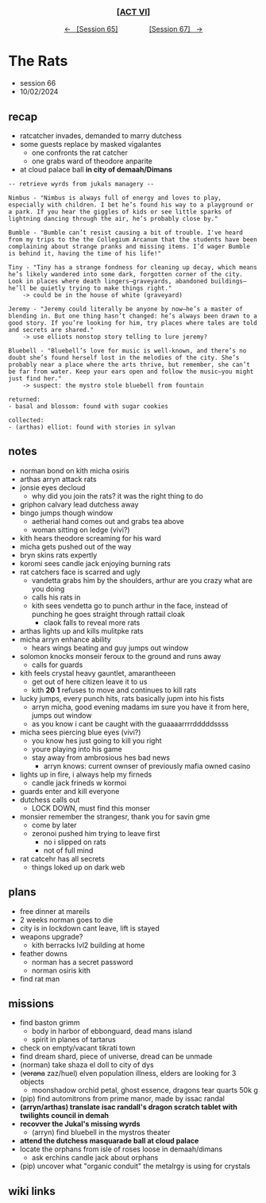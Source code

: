 
<div align="center">
  <h3 align="center"><a href="https://github.com/h-griffin/dnd-notes/blob/main/grimmhaus/act-VI" >[ACT VI]</a></h3>
  <p align="center">
    <a href="https://github.com/h-griffin/dnd-notes/blob/main/grimmhaus/act-VI/24-09-25.md" >&larr; &nbsp; [Session 65]</a>
    &nbsp;&nbsp;&nbsp;&nbsp;&nbsp;&nbsp;&nbsp;&nbsp;&nbsp;&nbsp;&nbsp;&nbsp;&nbsp;&nbsp;
    <a href="https://github.com/h-griffin/dnd-notes/blob/main/grimmhaus/act-VI/24-10-09.md" >[Session 67] &nbsp; &rarr;</a>
  </p>
</div>

# The Rats
- session 66
- 10/02/2024

## recap
- ratcatcher invades, demanded to marry dutchess
- some guests replace by masked vigalantes
    - one confronts the rat catcher
    - one grabs ward of theodore anparite
- at cloud palace ball **in city of demaah/Dimans**

```text
-- retrieve wyrds from jukals managery --

Nimbus - "Nimbus is always full of energy and loves to play, especially with children. I bet he’s found his way to a playground or a park. If you hear the giggles of kids or see little sparks of lightning dancing through the air, he’s probably close by." 

Bumble - "Bumble can’t resist causing a bit of trouble. I've heard from my trips to the the Collegium Arcanum that the students have been complaining about strange pranks and missing items. I’d wager Bumble is behind it, having the time of his life!"

Tiny - "Tiny has a strange fondness for cleaning up decay, which means he’s likely wandered into some dark, forgotten corner of the city. Look in places where death lingers—graveyards, abandoned buildings—he’ll be quietly trying to make things right."
    -> could be in the house of white (graveyard)

Jeremy - "Jeremy could literally be anyone by now—he’s a master of blending in. But one thing hasn’t changed: he’s always been drawn to a good story. If you’re looking for him, try places where tales are told and secrets are shared."
    -> use elliots nonstop story telling to lure jeremy?

Bluebell - "Bluebell’s love for music is well-known, and there’s no doubt she’s found herself lost in the melodies of the city. She’s probably near a place where the arts thrive, but remember, she can’t be far from water. Keep your ears open and follow the music—you might just find her."
    -> suspect: the mystro stole bluebell from fountain

returned:
- basal and blossom: found with sugar cookies

collected: 
- (arthas) elliot: found with stories in sylvan  

```

## notes
- norman bond on kith micha osiris
- arthas arryn attack rats
- jonsie eyes decloud
    - why did you join the rats? it was the right thing to do
- griphon calvary lead dutchess away
- bingo jumps though window
    - aetherial hand comes out and grabs tea above
    - woman sitting on ledge (vivi?)
- kith hears theodore screaming for his ward
- micha gets pushed out of the way
- bryn skins rats expertly
- koromi sees candle jack enjoying burning rats
- rat catchers face is scarred and ugly
    - vandetta grabs him by the shoulders, arthur are you crazy what are you doing
    - calls his rats in
    - kith sees vendetta go to punch arthur in the face, instead of punching he goes straight through rattail cloak
        - claok falls to reveal more rats
- arthas lights up and kills mulitpke rats
- micha arryn enhance ability
    - hears wings beating and guy jumps out window
- solomon knocks monseir feroux to the ground and runs away
    - calls for guards
- kith feels crystal heavy gauntlet, amarantheeen
    - get out of here citizen leave it to us
    - kith **20** **1** refuses to move and continues to kill rats
- lucky jumps, every punch hits, rats basically jupm into his fists
    - arryn micha, good evening madams im sure you have it from here, jumps out window
    - as you know i cant be caught with the guaaaarrrrdddddssss
- micha sees piercing blue eyes (vivi?)
    - you know hes just going to kill you right
    - youre playing into his game
    - stay away from ambrosious hes bad news
        - arryn knows: current ownser of previously mafia owned casino
- lights up in fire, i always help my firneds
    - candle jack frineds w kormoi
- guards enter and kill everyone
- dutchess calls out
    - LOCK DOWN, must find this monser
- monsier remember the strangesr, thank you for savin gme
    - come by later  
    - zeronoi pushed him trying to leave first
        - no i slipped on rats
        - not of full mind
- rat catcehr has all secrets
    - things loked up on dark web

## plans
- free dinner at mareils
- 2 weeks norman goes to die
- city is in lockdown cant leave, lift is stayed
- weapons upgrade?
    - kith berracks lvl2 building at home
- feather downs
    - norman has a secret password
    - norman osiris kith
- find rat man

## missions
- find baston grimm
    - body in harbor of ebbonguard, dead mans island
    - spirit in planes of tartarus
- check on empty/vacant tikrati town
- find dream shard, piece of universe, dread can be unmade
- (norman) take shaza el doll to city of dys
- (~~verana~~ zaz/huel) elven population illness, elders are looking for 3 objects
    - moonshadow orchid petal, ghost essence, dragons tear quarts 50k g
- (pip) find automitrons from prime manor, made by issac randal
- **(arryn/arthas) translate isac randall's dragon scratch tablet with twilights council in demah**
- **recovver the Jukal's missing wyrds**
    - (arryn) find bluebell in the mystros theater
- **attend the dutchess masquarade ball at cloud palace**
- locate the orphans from isle of roses loose in demaah/dimans
    - ask erchins candle jack about orphans
- (pip) uncover what "organic conduit" the metalrgy is using for crystals

## wiki links
